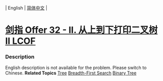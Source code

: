 | English | [简体中文](README.md) |

# [剑指 Offer 32 - II. 从上到下打印二叉树 II LCOF](https://leetcode-cn.com/problems/cong-shang-dao-xia-da-yin-er-cha-shu-ii-lcof)
 ### Description
English description is not available for the problem. Please switch to Chinese.
**Related Topics**  [Tree](https://leetcode-cn.com/tag/tree) [Breadth-First Search](https://leetcode-cn.com/tag/breadth-first-search) [Binary Tree](https://leetcode-cn.com/tag/binary-tree) 